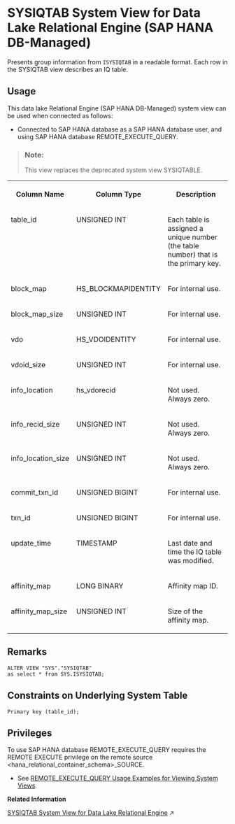 <!-- loioa36fd876b1164cdb8100fe41c2b8fd61 -->

# SYSIQTAB System View for Data Lake Relational Engine \(SAP HANA DB-Managed\)

Presents group information from `ISYSIQTAB` in a readable format. Each row in the SYSIQTAB view describes an IQ table.



## Usage

This data lake Relational Engine \(SAP HANA DB-Managed\) system view can be used when connected as follows:

-   Connected to SAP HANA database as a SAP HANA database user, and using SAP HANA database REMOTE\_EXECUTE\_QUERY.




> ### Note:  
> This view replaces the deprecated system view SYSIQTABLE.


<table>
<tr>
<th valign="top" rowspan="1">

Column Name

</th>
<th valign="top" rowspan="1">

Column Type

</th>
<th valign="top" rowspan="1">

Description

</th>
</tr>
<tr>
<td valign="top" rowspan="1">

table\_id

</td>
<td valign="top" rowspan="1">

UNSIGNED INT

</td>
<td valign="top" rowspan="1">

Each table is assigned a unique number \(the table number\) that is the primary key.

</td>
</tr>
<tr>
<td valign="top" rowspan="1">

block\_map

</td>
<td valign="top" rowspan="1">

HS\_BLOCKMAPIDENTITY

</td>
<td valign="top" rowspan="1">

For internal use.

</td>
</tr>
<tr>
<td valign="top" rowspan="1">

block\_map\_size

</td>
<td valign="top" rowspan="1">

UNSIGNED INT

</td>
<td valign="top" rowspan="1">

For internal use.

</td>
</tr>
<tr>
<td valign="top" rowspan="1">

vdo

</td>
<td valign="top" rowspan="1">

HS\_VDOIDENTITY

</td>
<td valign="top" rowspan="1">

For internal use.

</td>
</tr>
<tr>
<td valign="top" rowspan="1">

vdoid\_size

</td>
<td valign="top" rowspan="1">

UNSIGNED INT

</td>
<td valign="top" rowspan="1">

For internal use.

</td>
</tr>
<tr>
<td valign="top" rowspan="1">

info\_location

</td>
<td valign="top" rowspan="1">

hs\_vdorecid

</td>
<td valign="top" rowspan="1">

Not used. Always zero.

</td>
</tr>
<tr>
<td valign="top" rowspan="1">

info\_recid\_size

</td>
<td valign="top" rowspan="1">

UNSIGNED INT

</td>
<td valign="top" rowspan="1">

Not used. Always zero.

</td>
</tr>
<tr>
<td valign="top" rowspan="1">

info\_location\_size

</td>
<td valign="top" rowspan="1">

UNSIGNED INT

</td>
<td valign="top" rowspan="1">

Not used. Always zero.

</td>
</tr>
<tr>
<td valign="top" rowspan="1">

commit\_txn\_id

</td>
<td valign="top" rowspan="1">

UNSIGNED BIGINT

</td>
<td valign="top" rowspan="1">

For internal use.

</td>
</tr>
<tr>
<td valign="top" rowspan="1">

txn\_id

</td>
<td valign="top" rowspan="1">

UNSIGNED BIGINT

</td>
<td valign="top" rowspan="1">

For internal use.

</td>
</tr>
<tr>
<td valign="top" rowspan="1">

update\_time

</td>
<td valign="top" rowspan="1">

TIMESTAMP

</td>
<td valign="top" rowspan="1">

Last date and time the IQ table was modified.

</td>
</tr>
<tr>
<td valign="top">

affinity\_map

</td>
<td valign="top">

LONG BINARY

</td>
<td valign="top">

Affinity map ID.

</td>
</tr>
<tr>
<td valign="top">

affinity\_map\_size

</td>
<td valign="top" rowspan="1">

UNSIGNED INT

</td>
<td valign="top">

Size of the affinity map.

</td>
</tr>
</table>



<a name="loioa36fd876b1164cdb8100fe41c2b8fd61__section_krt_4tj_wrb"/>

## Remarks

```
ALTER VIEW "SYS"."SYSIQTAB"
as select * from SYS.ISYSIQTAB;
```



<a name="loioa36fd876b1164cdb8100fe41c2b8fd61__section_i2w_ptj_wrb"/>

## Constraints on Underlying System Table

```
Primary key (table_id);
```



<a name="loioa36fd876b1164cdb8100fe41c2b8fd61__section_gj1_wy1_4yb"/>

## Privileges

To use SAP HANA database REMOTE\_EXECUTE\_QUERY requires the REMOTE EXECUTE privilege on the remote source <hana\_relational\_container\_schema\>\_SOURCE.

-   See [REMOTE\_EXECUTE\_QUERY Usage Examples for Viewing System Views](https://help.sap.com/docs/SAP_HANA_DATA_LAKE/a898e08b84f21015969fa437e89860c8/ada51c0074354a5f99b60c14cffb653c.html).

**Related Information**  


[SYSIQTAB System View for Data Lake Relational Engine](https://help.sap.com/viewer/19b3964099384f178ad08f2d348232a9/2023_4_QRC/en-US/a5d13c7c84f21015b250b3f01079ca24.html "Presents group information from ISYSIQTAB in a readable format. Each row in the SYSIQTAB view describes an IQ table.") :arrow_upper_right:

